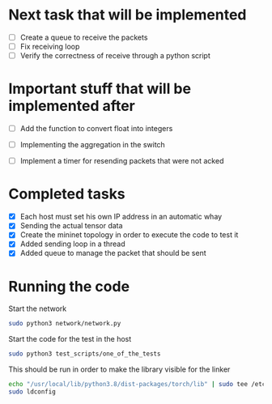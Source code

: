 # Next task that will be implemented 

- [ ] Create a queue to receive the packets 
- [ ] Fix receiving loop 
- [ ] Verify the correctness of receive through a python script 

# Important stuff that will be implemented after 

- [ ] Add the function to convert float into integers 
- [ ] Implementing the aggregation in the switch 
- [ ] Implement a timer for resending packets that were not acked 


# Completed tasks 
- [x] Each host must set his own IP address in an automatic whay
- [x] Sending the actual tensor data 
- [x] Create the mininet topology in order to execute the code to test it 
- [x] Added sending loop in a thread
- [x] Added queue to manage the packet that should be sent

# Running the code

Start the network 
```bash 
sudo python3 network/network.py
```
Start the code for the test in the host 
```bash 
sudo python3 test_scripts/one_of_the_tests 
```
This should be run in order to make the library visible for the linker 
```bash 
echo "/usr/local/lib/python3.8/dist-packages/torch/lib" | sudo tee /etc/ld.so.conf.d/torch.conf
sudo ldconfig

```